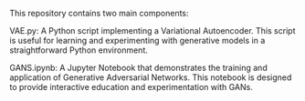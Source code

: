 This repository contains two main components:

VAE.py: A Python script implementing a Variational Autoencoder. This script is useful for learning and experimenting with generative models in a straightforward Python environment.

GANS.ipynb: A Jupyter Notebook that demonstrates the training and application of Generative Adversarial Networks. This notebook is designed to provide interactive education and experimentation with GANs.
